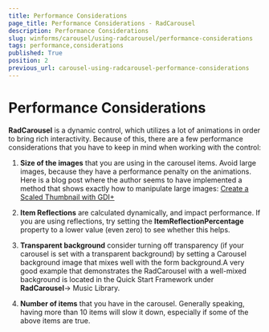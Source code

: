 ```yaml
---
title: Performance Considerations
page_title: Performance Considerations - RadCarousel
description: Performance Considerations
slug: winforms/carousel/using-radcarousel/performance-considerations
tags: performance,considerations
published: True
position: 2
previous_url: carousel-using-radcarousel-performance-considerations
---
```


# Performance Considerations


__RadCarousel__ is a dynamic control, which utilizes a lot of animations in order to bring rich interactivity. Because of this, there are a few performance considerations that you have to keep in mind when working with the control:

1. __Size of the images__ that you are using in the carousel items. Avoid large images, because they have a performance penalty on the animations. Here is a blog post where the author seems to have implemented a method that shows exactly how to manipulate large images: [Create a Scaled Thumbnail with GDI+ ](https://web.archive.org/web/20130529061432/http://blog.justinholton.com/post/Create-a-Scaled-GDI-Thumbnail-(Constrain-Proportions).aspx)

1. __Item Reflections__ are calculated dynamically, and impact performance. If you are using reflections, try setting the __ItemReflectionPercentage__ property to a lower value (even zero) to see whether this helps. 

1. __Transparent background__ consider turning off transparency (if your carousel is set with a transparent background) by setting a Carousel background image that mixes well with the form background.A very good example that demonstrates the RadCarousel with a well-mixed background is located in the Quick Start Framework under __RadCarousel__-> Music Library.

1. __Number of items__ that you have in the carousel. Generally speaking, having more than 10 items will slow it down, especially if some of the above items are true.
